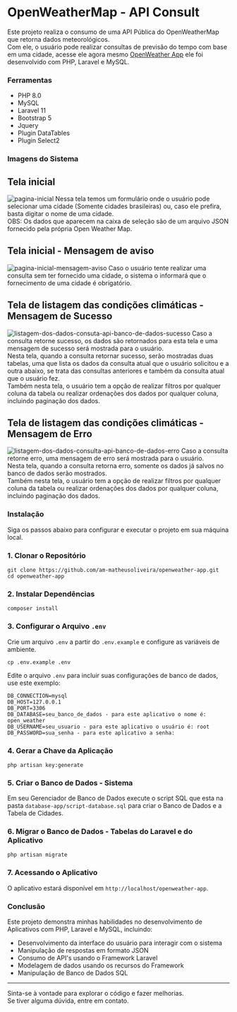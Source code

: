 # OpenWeatherMap - API Consult

Este projeto realiza o consumo de uma API Pública do OpenWeatherMap que retorna dados meteorológicos.</br>
Com ele, o usuário pode realizar consultas de previsão do tempo com base em uma cidade, 
acesse ele agora mesmo [OpenWeather App](http://ec2-52-67-60-157.sa-east-1.compute.amazonaws.com/openweather-app)
ele foi desenvolvido com PHP, Laravel e MySQL. 

### Ferramentas
* PHP 8.0
* MySQL
* Laravel 11
* Bootstrap 5
* Jquery
* Plugin DataTables
* Plugin Select2

### Imagens do Sistema
## Tela inicial
![pagina-inicial](https://github.com/user-attachments/assets/571544ab-2ce1-4436-b033-b847d93246a1)
Nessa tela temos um formulário onde o usuário pode selecionar uma cidade (Somente cidades brasileiras) ou, caso ele prefira, basta digitar o nome de uma cidade.</br>
OBS: Os dados que aparecem na caixa de seleção são de um arquivo JSON fornecido pela própria Open Weather Map.

## Tela inicial - Mensagem de aviso
![pagina-inicial-mensagem-aviso](https://github.com/user-attachments/assets/5c327634-2117-44df-b326-9f3328cde800)
Caso o usuário tente realizar uma consulta sem ter fornecido uma cidade, o sistema o informará que o fornecimento de uma cidade é obrigatório.

## Tela de listagem das condições climáticas - Mensagem de Sucesso
![listagem-dos-dados-consuta-api-banco-de-dados-sucesso](https://github.com/user-attachments/assets/a4cfd2f4-1e62-4d9f-be00-b2259f6b43be)
Caso a consulta retorne sucesso, os dados são retornados para esta tela e uma mensagem de sucesso será mostrada para o usuário.</br>
Nesta tela, quando a consulta retornar sucesso, serão mostradas duas tabelas, uma que lista os dados da consulta atual que o usuário solicitou e a outra abaixo, se trata das consultas anteriores e também da consulta atual que o usuário fez.</br>
Também nesta tela, o usuário tem a opção de realizar filtros por qualquer coluna da tabela ou realizar ordenações dos dados por qualquer coluna, incluindo paginação dos dados.

## Tela de listagem das condições climáticas - Mensagem de Erro
![listagem-dos-dados-consulta-api-banco-de-dados-erro](https://github.com/user-attachments/assets/9d2ec223-55b1-4c5f-8301-c4d9d5f47371)
Caso a consulta retorne erro, uma mensagem de erro será mostrada para o usuário.</br>
Nesta tela, quando a consulta retorna erro, somente os dados já salvos no banco de dados serão mostrados.</br>
Também nesta tela, o usuário tem a opção de realizar filtros por qualquer coluna da tabela ou realizar ordenações dos dados por qualquer coluna, incluindo paginação dos dados.

### Instalação
Siga os passos abaixo para configurar e executar o projeto em sua máquina local.
### 1. Clonar o Repositório
```
git clone https://github.com/am-matheusoliveira/openweather-app.git
cd openweather-app
```
### 2. Instalar Dependências
```
composer install
```
### 3. Configurar o Arquivo `.env`
Crie um arquivo `.env` a partir do `.env.example` e configure as variáveis de ambiente.</br>
```
cp .env.example .env
```
Edite o arquivo `.env` para incluir suas configurações de banco de dados, use este exemplo:
```
DB_CONNECTION=mysql
DB_HOST=127.0.0.1
DB_PORT=3306
DB_DATABASE=seu_banco_de_dados - para este aplicativo o nome é: open_weather
DB_USERNAME=seu_usuario - para este aplicativo o usuário é: root
DB_PASSWORD=sua_senha - para este aplicativo a senha: 
```
### 4. Gerar a Chave da Aplicação
```
php artisan key:generate
```
### 5. Criar o Banco de Dados - Sistema
Em seu Gerenciador de Banco de Dados execute o script SQL que esta na pasta `database-app/script-database.sql` para criar o Banco de Dados e a Tabela de Cidades.

### 6. Migrar o Banco de Dados - Tabelas do Laravel e do Aplicativo
```
php artisan migrate
```
### 7. Acessando o Aplicativo
O aplicativo estará disponível em `http://localhost/openweather-app`.<br>

### Conclusão

Este projeto demonstra minhas habilidades no desenvolvimento de Aplicativos com PHP, Laravel e MySQL, incluindo:
* Desenvolvimento da interface do usuário para interagir com o sistema
* Manipulação de respostas em formato JSON
* Consumo de API's usando o Framework Laravel
* Modelagem de dados usando os recursos do Framework
* Manipulação de Banco de Dados SQL
---
Sinta-se à vontade para explorar o código e fazer melhorias.<br>
Se tiver alguma dúvida, entre em contato.
